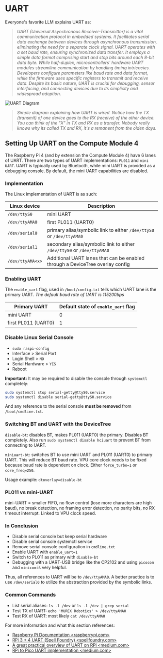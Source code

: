 # UART

Everyone's favorite LLM explains UART as:

> *UART (Universal Asynchronous Receiver-Transmitter) is a vital communication protocol in embedded systems. It facilitates serial data exchange between devices through asynchronous transmission, eliminating the need for a separate clock signal. UART operates with a set baud rate, ensuring synchronized data transfer. It employs a simple data format comprising start and stop bits around each 8-bit data byte. While half-duplex, microcontrollers' hardware UART modules streamline communication by handling timing intricacies. Developers configure parameters like baud rate and data format, while the firmware uses specific registers to transmit and receive data. Despite its basic nature, UART is crucial for debugging, sensor interfacing, and connecting devices due to its simplicity and widespread adoption.*

![UART Diagram](https://vanhunteradams.com/Protocols/UART/uart_hardware.png)

> *Simple diagram explaining how UART is wired. Notice how the TX (transmit) of one device goes to the RX (receive) of the other device. You can think of the "X" in TX and RX as a transfer. Nobody really knows why its called TX and RX, it's a remanent from the olden days.*

## Setting Up UART on the Compute Module 4

The Raspberry Pi 4 (and by extension the Compute Module 4) have 6 lanes of UART. There are two types of UART implementations: `PL011` and `mini UART`. UART is typically used by Bluetooth, while mini UART is provided as a debugging console. By default, the mini UART capabilities are disabled.

### Implementation

The Linux implementation of UART is as such:

| Linux device     | Description                                                                   |
| ---------------- | ----------------------------------------------------------------------------- |
| `/dev/ttyS0`     | mini UART                                                                     |
| `/dev/ttyAMA0`   | first PL011 (UART0)                                                           |
| `/dev/serial0`   | primary alias/symbolic link to either `/dev/ttyS0` or `/dev/ttyAMA0`          |
| `/dev/serial1`   | secondary alias/symbolic link to either `/dev/ttyS0` or `/dev/ttyAMA0`        |
| `/dev/ttyAMA<x>` | Additional UART lanes that can be enabled through a DeviceTree overlay config |

### Enabling UART

The `enable_uart` flag, used in `/boot/config.txt` tells which UART lane is the primary UART. *The default baud rate of UART is 115200bps*

| Primary UART        | Default state of `enable_uart` flag |
| ------------------- | ----------------------------------- |
| mini UART           | 0                                   |
| first PL011 (UART0) | 1                                   |

### Disable Linux Serial Console

- `sudo raspi-config`
- Interface > Serial Port
- Login Shell > `NO`
- Serial Hardware > `YES`
- Reboot

**Important:** It may be required to disable the console through `systemctl` completely:

```sh
sudo systemctl stop serial-getty@ttyS0.service
sudo systemctl disable serial-getty@ttyS0.service
```

And any reference to the serial console **must be removed** from `/boot/cmdline.txt`.

### Switching BT and UART with the DeviceTree

`disable-bt`: disables BT, makes PL011 (UART0) the primary. Disables BT completely. Also run `sudo systemctl disable hciuart` to prevent BT from connecting to UART.

`miniuart-bt`: switches BT to use mini UART and PL011 (UART0) to primary UART. This will reduce BT baud rate. VPU core clock needs to be fixed because baud rate is dependent on clock. Either `force_turbo=1` or `core_freq=250`.

Usage example: `dtoverlay=disable-bt`

### PL011 vs mini-UART

mini-UART = smaller FIFO, no flow control (lose more characters are high baud), no break detection, no framing error detection, no parity bits, no RX timeout interrupt. Linked to VPU clock speed.

### In Conclusion

- Disable serial console but keep serial hardware
- Disable serial console systemctl service
- Remove serial console configuration in `cmdline.txt`
- Enable UART with `enable_uart=1`
- Switch to PL011 as primary with `disable-bt`
- Debugging with a UART-USB bridge like the CP2102 and using `picocom` and `minicom` is very helpful.

Thus, all references to UART will be to `/dev/ttyAMA0`. A better practice is to use `/dev/serial0` to utilize the abstraction provided by the symbolic links.

### Common Commands

- List serial aliases: `ls -l /dev` or `ls -l /dev | grep serial`
- Test TX of UART: `echo 'MUREX Robotics' > /dev/ttyAMA0`
- Test RX of UART: most likely `cat /dev/ttyAMA0`

For more information and what this section references:

- [Raspberry Pi Documentation <raspberrypi.com>](https://www.raspberrypi.com/documentation/computers/configuration.html#configuring-uarts)
- [RPi 3 + 4 UART (Spell Foundry) <spellfoundry.com>](https://spellfoundry.com/2016/05/29/configuring-gpio-serial-port-raspbian-jessie-including-pi-3-4/)
- [A great practical overview of UART on RPi <medium.com>](https://jason19970210.medium.com/raspberry-pi-4-with-multiple-uart-interface-4eac75f74d7c)
- [RPi to Pico UART implementation <medium.com>](https://medium.com/geekculture/serial-connection-between-raspberry-pi-and-raspberry-pico-d6c0ba97c7dc)
